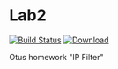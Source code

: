 # Lab2
[![Build Status](https://travis-ci.com/John-Jasper-Doe/Lab2.svg?branch=master)](https://travis-ci.com/John-Jasper-Doe/Lab2)
[ ![Download](https://api.bintray.com/packages/john-jasper-doe/otus-cpp/homeworks/images/download.svg?version=ip_filter) ](https://bintray.com/john-jasper-doe/otus-cpp/homeworks/ip_filter/link)


Otus homework "IP Filter"
